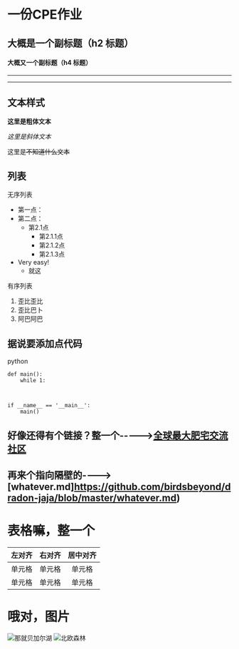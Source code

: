 # 一份CPE作业
## 大概是一个副标题（h2 标题）
#### 大概又一个副标题（h4 标题）




___

---




## 文本样式

**这里是粗体文本**

*这里是斜体文本*

这里是~~不知道什么文本~~


## 列表

无序列表

+ 第一点：
+ 第二点：
  + 第2.1点
    * 第2.1.1点
    + 第2.1.2点
    - 第2.1.3点
+ Very easy!
  - 就这
  
有序列表

1. 歪比歪比
2. 歪比巴卜
3. 阿巴阿巴



## 据说要添加点代码

python
~~~
def main():
    while 1:



if __name__ == '__main__':
    main()
~~~
## 好像还得有个链接？整一个----->[全球最大肥宅交流社区](https://github.com)

## 再来个指向隔壁的---->[whatever.md]https://github.com/birdsbeyond/dradon-jaja/blob/master/whatever.md)

# 表格嘛，整一个
| 左对齐 | 右对齐 | 居中对齐 |
| :-----| ----: | :----: |
| 单元格 | 单元格 | 单元格 |
| 单元格 | 单元格 | 单元格 |

# 哦对，图片
![那就贝加尔湖](https://encrypted-tbn0.gstatic.com/images?q=tbn:ANd9GcTyP8E7X_iSvEVGoT2XUmtlAQ53MSfCc5wa4A&usqp=CAU)
![北欧森林](https://mod.3dmgame.com/static/upload/mod/201907/MOD5d2f6404e3bf9.jpeg)
